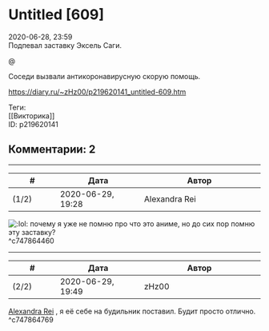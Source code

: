 Untitled [609]
==============

  
2020-06-28, 23:59  
 Подпевал заставку Эксель Саги.   
   
 @   
   
 Соседи вызвали антикоронавирусную скорую помощь.   
  
<https://diary.ru/~zHz00/p219620141_untitled-609.htm>  
  
Теги:  
[[Викторика]]  
ID: p219620141  


Комментарии: 2
--------------

  


---



|         #         |              Дата              |                     Автор                     |           ID           |
| --- | --- | --- | --- |
| (1/2) | 2020-06-29, 19:28 | Alexandra Rei | c747864460 |

  
  ![:lol:](http://static.diary.ru/picture/1135.gif) почему я уже не помню про что это аниме, но до сих пор помню эту заставку?    
 ^c747864460

---



|         #         |              Дата              |                     Автор                     |           ID           |
| --- | --- | --- | --- |
| (2/2) | 2020-06-29, 19:49 | zHz00 | c747864769 |

  
  [Alexandra Rei](http://Alexandra-world.diary.ru "[REAL] 新生")  , я её себе на будильник поставил. Будит просто отлично.   
 ^c747864769